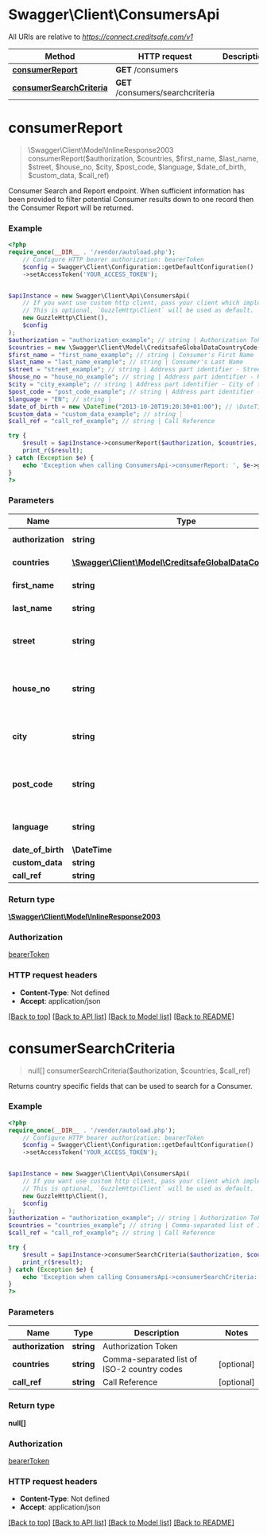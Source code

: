 # Swagger\Client\ConsumersApi

All URIs are relative to *https://connect.creditsafe.com/v1*

Method | HTTP request | Description
------------- | ------------- | -------------
[**consumerReport**](ConsumersApi.md#consumerreport) | **GET** /consumers | 
[**consumerSearchCriteria**](ConsumersApi.md#consumersearchcriteria) | **GET** /consumers/searchcriteria | 

# **consumerReport**
> \Swagger\Client\Model\InlineResponse2003 consumerReport($authorization, $countries, $first_name, $last_name, $street, $house_no, $city, $post_code, $language, $date_of_birth, $custom_data, $call_ref)



Consumer Search and Report endpoint. When sufficient information has been provided to filter potential Consumer results down to one record then the Consumer Report will be returned.

### Example
```php
<?php
require_once(__DIR__ . '/vendor/autoload.php');
    // Configure HTTP bearer authorization: bearerToken
    $config = Swagger\Client\Configuration::getDefaultConfiguration()
    ->setAccessToken('YOUR_ACCESS_TOKEN');


$apiInstance = new Swagger\Client\Api\ConsumersApi(
    // If you want use custom http client, pass your client which implements `GuzzleHttp\ClientInterface`.
    // This is optional, `GuzzleHttp\Client` will be used as default.
    new GuzzleHttp\Client(),
    $config
);
$authorization = "authorization_example"; // string | Authorization Token
$countries = new \Swagger\Client\Model\CreditsafeGlobalDataCountryCode(); // \Swagger\Client\Model\CreditsafeGlobalDataCountryCode | ISO-2 country code
$first_name = "first_name_example"; // string | Consumer's First Name
$last_name = "last_name_example"; // string | Consumer's Last Name
$street = "street_example"; // string | Address part identifier - Street of the Consumer
$house_no = "house_no_example"; // string | Address part identifier - House/Building Number of the Consumer
$city = "city_example"; // string | Address part identifier - City of the Consumer
$post_code = "post_code_example"; // string | Address part identifier - Postcode/Zip Code of the Consumer
$language = "EN"; // string | 
$date_of_birth = new \DateTime("2013-10-20T19:20:30+01:00"); // \DateTime | 
$custom_data = "custom_data_example"; // string | 
$call_ref = "call_ref_example"; // string | Call Reference

try {
    $result = $apiInstance->consumerReport($authorization, $countries, $first_name, $last_name, $street, $house_no, $city, $post_code, $language, $date_of_birth, $custom_data, $call_ref);
    print_r($result);
} catch (Exception $e) {
    echo 'Exception when calling ConsumersApi->consumerReport: ', $e->getMessage(), PHP_EOL;
}
?>
```

### Parameters

Name | Type | Description  | Notes
------------- | ------------- | ------------- | -------------
 **authorization** | **string**| Authorization Token |
 **countries** | [**\Swagger\Client\Model\CreditsafeGlobalDataCountryCode**](../Model/.md)| ISO-2 country code |
 **first_name** | **string**| Consumer&#x27;s First Name |
 **last_name** | **string**| Consumer&#x27;s Last Name |
 **street** | **string**| Address part identifier - Street of the Consumer |
 **house_no** | **string**| Address part identifier - House/Building Number of the Consumer |
 **city** | **string**| Address part identifier - City of the Consumer |
 **post_code** | **string**| Address part identifier - Postcode/Zip Code of the Consumer |
 **language** | **string**|  | [optional] [default to EN]
 **date_of_birth** | **\DateTime**|  | [optional]
 **custom_data** | **string**|  | [optional]
 **call_ref** | **string**| Call Reference | [optional]

### Return type

[**\Swagger\Client\Model\InlineResponse2003**](../Model/InlineResponse2003.md)

### Authorization

[bearerToken](../../README.md#bearerToken)

### HTTP request headers

 - **Content-Type**: Not defined
 - **Accept**: application/json

[[Back to top]](#) [[Back to API list]](../../README.md#documentation-for-api-endpoints) [[Back to Model list]](../../README.md#documentation-for-models) [[Back to README]](../../README.md)

# **consumerSearchCriteria**
> null[] consumerSearchCriteria($authorization, $countries, $call_ref)



Returns country specific fields that can be used to search for a Consumer.

### Example
```php
<?php
require_once(__DIR__ . '/vendor/autoload.php');
    // Configure HTTP bearer authorization: bearerToken
    $config = Swagger\Client\Configuration::getDefaultConfiguration()
    ->setAccessToken('YOUR_ACCESS_TOKEN');


$apiInstance = new Swagger\Client\Api\ConsumersApi(
    // If you want use custom http client, pass your client which implements `GuzzleHttp\ClientInterface`.
    // This is optional, `GuzzleHttp\Client` will be used as default.
    new GuzzleHttp\Client(),
    $config
);
$authorization = "authorization_example"; // string | Authorization Token
$countries = "countries_example"; // string | Comma-separated list of ISO-2 country codes
$call_ref = "call_ref_example"; // string | Call Reference

try {
    $result = $apiInstance->consumerSearchCriteria($authorization, $countries, $call_ref);
    print_r($result);
} catch (Exception $e) {
    echo 'Exception when calling ConsumersApi->consumerSearchCriteria: ', $e->getMessage(), PHP_EOL;
}
?>
```

### Parameters

Name | Type | Description  | Notes
------------- | ------------- | ------------- | -------------
 **authorization** | **string**| Authorization Token |
 **countries** | **string**| Comma-separated list of ISO-2 country codes | [optional]
 **call_ref** | **string**| Call Reference | [optional]

### Return type

**null[]**

### Authorization

[bearerToken](../../README.md#bearerToken)

### HTTP request headers

 - **Content-Type**: Not defined
 - **Accept**: application/json

[[Back to top]](#) [[Back to API list]](../../README.md#documentation-for-api-endpoints) [[Back to Model list]](../../README.md#documentation-for-models) [[Back to README]](../../README.md)

